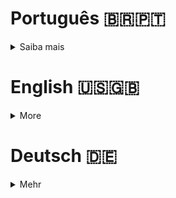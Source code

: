 # Português 🇧🇷🇵🇹

<details>
  <summary>
    Saiba mais
  </summary>
  
  # MySQL All for One
Projeto da [Trybe](https://www.betrybe.com/) - Bloco 20 - Criação de queries em SQL.

## 💻 Projeto

<details>
  <summary><strong>🏆 Meu desempenho</strong></summary><br />

  <img src="project-info/requisitos-all-for-one.gif"/>
</details>

## 🚀 Tecnologias
> Este projeto foi desenvolvido com:

- MySQL

## 📌 Habilidades
> Habilidades desenvolvidas:

- Utilizar comandos DDL, DML e DQL em SQL;
- Criar queries para busca e filtragem de dados;
- Criar queries para inserção, atualização e remoção de dados.

## Time de desenvolvimento
> Projeto individual:
  <img align="center" height="150px" width="150px" src="https://avatars.githubusercontent.com/u/67388710?v=4"/>

## 💬 Contatos

<div align="center" style="display: inline_block">
  <a href="https://rabeloguedes.github.io" target="_blank">
    <img height="28rem" src="https://img.shields.io/badge/my_portfolio-3fc337?style=for-the-badge" target="_blank">
  </a> 
  <a href="https://www.linkedin.com/in/al%C3%AA-emmanuel-rabelo-guedes/" target="_blank">
    <img height="28rem" src="https://img.shields.io/badge/LinkedIn-0077B5?style=for-the-badge&logo=linkedin&logoColor=white">
  </a> 
   <a href="mailto:rabeloguedes@proton.me">
     <img src="https://img.shields.io/badge/ProtonMail-8B89CC?style=for-the-badge&logo=protonmail&logoColor=white" target="_blank">
  </a>
</div>
  
</details>

# English 🇺🇸🇬🇧

<details>
  <summary>
    More
  </summary>
  
  # MySQL All for One
Project from [Trybe](https://www.betrybe.com/) - Block 20 - SQL queries creation.

## 💻 Project

<details>
  <summary><strong>🏆 My accomplishment</strong></summary><br />

  <img src="project-info/requisitos-all-for-one.gif"/>
</details>

## 🚀 Technologies
> This project was developed with:

- MySQL

## 📌 Skills
> Practiced skills:

- Use DDL, DML e DQL commands in SQL;
- Write queries to search and filter data;
- Write queries to insert, update and delete data.

## Squad
> Single Person Project:
  <img align="center" height="150px" width="150px" src="https://avatars.githubusercontent.com/u/67388710?v=4"/>

## 💬 Contact

<div align="center" style="display: inline_block">
  <a href="https://rabeloguedes.github.io" target="_blank">
    <img height="28rem" src="https://img.shields.io/badge/my_portfolio-3fc337?style=for-the-badge" target="_blank">
  </a> 
  <a href="https://www.linkedin.com/in/al%C3%AA-emmanuel-rabelo-guedes/" target="_blank">
    <img height="28rem" src="https://img.shields.io/badge/LinkedIn-0077B5?style=for-the-badge&logo=linkedin&logoColor=white">
  </a> 
   <a href="mailto:rabeloguedes@proton.me">
     <img src="https://img.shields.io/badge/ProtonMail-8B89CC?style=for-the-badge&logo=protonmail&logoColor=white" target="_blank">
  </a>
</div>
  
</details>

# Deutsch 🇩🇪

<details>
  <summary>
    Mehr
  </summary>
  
  # MySQL All for One
Projekt von [Trybe](https://www.betrybe.com/) - Block 20 - SQL queries Entwicklung.

## 💻 Projekt

<details>
  <summary><strong>🏆 Meine Leistung</strong></summary><br />

  <img src="project-info/requisitos-all-for-one.gif"/>
</details>

## 🚀 Technologies
> Dieses Projekt wurde mit den entsprechenden Technologies hergestellt:

- MySQL

## 📌 Fähigkeiten
> Ausgeübte Fähigkeiten:

- Nutzung von DDL, DML e DQL Befehlen in SQL;
- Queries Entwicklung zu Datensuchen und -Filtern;
- Queries Entwicklung zu Dateneinfügung, -Aktualisierung und -Löschen.

## Entwicklungsteam
> Eine Person Projekt:
  <img align="center" height="150px" width="150px" src="https://avatars.githubusercontent.com/u/67388710?v=4"/>

## 💬 Kontakt

<div align="center" style="display: inline_block">
  <a href="https://rabeloguedes.github.io" target="_blank">
    <img height="28rem" src="https://img.shields.io/badge/my_portfolio-3fc337?style=for-the-badge" target="_blank">
  </a> 
  <a href="https://www.linkedin.com/in/al%C3%AA-emmanuel-rabelo-guedes/" target="_blank">
    <img height="28rem" src="https://img.shields.io/badge/LinkedIn-0077B5?style=for-the-badge&logo=linkedin&logoColor=white">
  </a> 
   <a href="mailto:rabeloguedes@proton.me">
     <img src="https://img.shields.io/badge/ProtonMail-8B89CC?style=for-the-badge&logo=protonmail&logoColor=white" target="_blank">
  </a>
</div>
  
</details>
